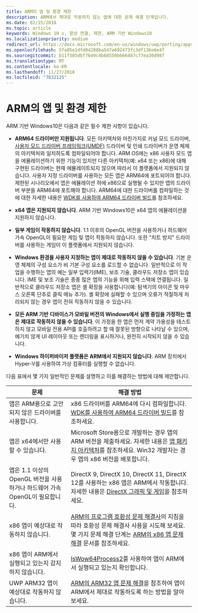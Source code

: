 ```yaml
---
title: ARM의 앱 및 환경 제한
description: ARM에서 제대로 작동하지 않는 앱에 대한 문제 해결 단계입니다.
ms.date: 02/15/2018
ms.topic: article
keywords: Windows 10 s, 항상 연결, 제한, ARM 기반 Windows10
ms.localizationpriority: medium
redirect_url: https://docs.microsoft.com/en-us/windows/uwp/porting/apps-on-arm-troubleshooting-x86
ms.openlocfilehash: 5fa05e1dfd04208ba547a692473fc3df136e6e4f
ms.sourcegitcommit: b11f305dbf7649c4b68550b666487c77ea30d98f
ms.translationtype: MT
ms.contentlocale: ko-KR
ms.lasthandoff: 11/27/2018
ms.locfileid: "7832125"
---
```

# <a name="limitations-of-apps-and-experiences-on-arm"></a>ARM의 앱 및 환경 제한
ARM 기반 Windows10은 다음과 같은 필수 제한 사항이 있습니다.

- **ARM64 드라이버만 지원됩니다**. 모든 아키텍처와 마찬가지로 커널 모드 드라이버, [사용자 모드 드라이버 프레임워크(UMDF)](https://docs.microsoft.com/en-us/windows-hardware/drivers/wdf/overview-of-the-umdf) 드라이버 및 인쇄 드라이버가 운영 체제의 아키텍처와 일치하도록 컴파일되어야 합니다. ARM OS에는 x86 사용자 모드 앱을 에뮬레이션하기 위한 기능이 있지만 다른 아키텍처(예: x64 또는 x86)에 대해 구현된 드라이버는 현재 에뮬레이트되지 않으며 따라서 이 플랫폼에서 지원되지 않습니다. 사용자 지정 드라이버를 사용하는 모든 앱은 ARM64에 포트되어야 합니다. 제한된 시나리오에서 앱은 에뮬레이션 하에 x86으로 실행될 수 있지만 앱의 드라이버 부분을 ARM64에 포트해야 합니다. ARM64에 대한 드라이버를 컴파일하는 것에 대한 자세한 내용은 [WDK를 사용하여 ARM64 드라이버 빌드](https://review.docs.microsoft.com/en-us/windows-hardware/drivers/develop/building-arm64-drivers?branch=rs4-arm64)를 참조하세요.

- **x64 앱은 지원되지 않습니다**. ARM 기반 Windows10은 x64 앱의 에뮬레이션을 지원하지 않습니다.

- **일부 게임이 작동하지 않습니다**. 1.1 이후의 OpenGL 버전을 사용하거나 하드웨어 가속 OpenGL이 필요한 게임 및 앱이 작동하지 않습니다. 또한 "치트 방지" 드라이버를 사용하는 게임이 이 플랫폼에서 지원되지 않습니다.

- **Windows 환경을 사용자 지정하는 앱이 제대로 작동하지 않을 수 있습니다**. 기본 운영 체제의 구성 요소가 비 기본 구성 요소를 로드할 수 없습니다. 일반적으로 이 작업을 수행하는 앱의 예는 일부 입력기(IME), 보조 기술, 클라우드 저장소 앱이 있습니다. IME 및 보조 기술은 종종 많은 앱의 기능을 위해 입력 스택에 연결됩니다. 일반적으로 클라우드 저장소 앱은 셸 확장을 사용합니다(예: 탐색기의 아이콘 및 마우스 오른쪽 단추로 클릭 메뉴 추가). 셸 확장에 실패할 수 있으며 오류가 적절하게 처리되지 않는 경우 앱이 전혀 작동하지 않을 수 있습니다.

- **모든 ARM 기반 디바이스가 모바일 버전의 Windows에서 실행 중임을 가정하는 앱은 제대로 작동하지 않을 수 있습니다**. 이 가정을 한 앱은 먼저 계약 가용성을 테스트하지 않고 모바일 전용 API를 호출하려고 할 때 잘못된 방향으로 나타날 수 있으며, 예기치 않게 UI 레이아웃 또는 렌더링을 표시하거나, 완전히 시작되지 않을 수 있습니다.

- **Windows 하이퍼바이저 플랫폼은 ARM에서 지원되지 않습니다**. ARM 장치에서 Hyper-V를 사용하여 가상 컴퓨터를 실행할 수 없습니다.

다음 표에서 몇 가지 일반적인 문제를 설명하고 이를 해결하는 방법에 대해 제안합니다.

|문제|해결 방법|
|-----|--------|
| 앱은 ARM용으로 고안되지 않은 드라이버를 사용합니다. | x86 드라이버를 ARM64에 다시 컴파일합니다. [WDK를 사용하여 ARM64 드라이버 빌드](https://docs.microsoft.com/en-us/windows-hardware/drivers/develop/building-arm64-drivers)를 참조하세요. |
| 앱은 x64에서만 사용할 수 있습니다. | Microsoft Store용으로 개발하는 경우 앱의 ARM 버전을 제출하세요. 자세한 내용은 [앱 패키지 아키텍처](../packaging/device-architecture.md)를 참조하세요. Win32 개발자는 경우 앱의 x86 버전을 배포합니다. |
| 앱은 1.1 이상의 OpenGL 버전을 사용하거나 하드웨어 가속 OpenGL이 필요합니다. | DirectX 9, DirectX 10, DirectX 11, DirectX 12를 사용하는 x86 앱은 ARM에서 작동합니다. 자세한 내용은 [DirectX 그래픽 및 게임](https://msdn.microsoft.com/en-us/library/windows/desktop/ee663274(v=vs.85).aspx)을 참조하세요. |
| x86 앱이 예상대로 작동하지 않습니다. | [ARM의 프로그램 호환성 문제 해결사](apps-on-arm-program-compat-troubleshooter.md)의 지침을 따라 호환성 문제 해결사 사용을 시도해 보세요. 몇 가지 문제 해결 단계는 [ARM의 x86 앱 문제 해결](apps-on-arm-troubleshooting-x86.md) 문서를 참조하세요. |
| x86 앱이 ARM에서 실행되고 있는지 감지하지 않습니다. | [IsWow64Process2](https://msdn.microsoft.com/en-us/library/windows/desktop/mt804318(v=vs.85).aspx)를 사용하여 앱이 ARM에서 실행되고 있는지 확인합니다. |
| UWP ARM32 앱이 예상대로 작동하지 않습니다. | [ARM의 ARM32 앱 문제 해결](apps-on-arm-troubleshooting-arm32.md)을 참조하여 앱이 ARM에서 제대로 작동하도록 하는 방법을 알아보세요. |

